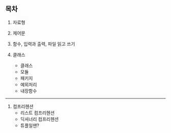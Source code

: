 목차
-----
 1. 자료형
    

 2. 제어문
    

 3. 함수, 입력과 출력, 파일 읽고 쓰기
    

 4. 클래스  
    - 클래스  
    - 모듈  
    - 패키지  
    - 예외처리  
    - 내장함수
    
---

1. 컴프리헨션
   - 리스트 컴프리헨션
   - 딕셔너리 컴프리헨션
   - 튜플일땐?